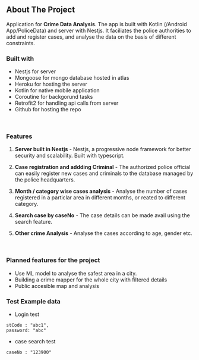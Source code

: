 
<!-- ABOUT THE PROJECT -->
## About The Project
Application for <b>Crime Data Analysis</b>. The app is built with Kotlin (/Android App/PoliceData) and server with Nestjs. It faciliates the police authorities to add and register cases, and analyse the data on the basis of different constraints. 
<br/> 

### Built with

* Nestjs for server
* Mongoose for mongo database hosted in atlas
* Heroku for hosting the server
* Kotlin for native mobile application
* Coroutine for backgorund tasks
* Retrofit2 for handling api calls from server
* Github for hosting the repo
<br/>

### Features

1. **Server built in Nestjs** - Nestjs, a progressive node framework for better security and scalability. Built with typescript. 

2. **Case registration and addding Criminal** - The authorized police official can easily register new cases and criminals to the database managed by the police headquarters.

3. **Month / category wise cases analysis** - Analyse the number of cases registered in a particlar area in different months, or reated to different category.

4. **Search case by caseNo** - The case details can be made avail using the search feature.

5. **Other crime Analysis** - Analyse the cases according to age, gender etc. 
 
<br/>

### Planned features for the project

* Use ML model to analyse the safest area in a city.
* Building a crime mapper for the whole city with filtered details
* Public accesible map and analysis

### Test Example data
* Login test
```
stCode : "abc1",
password: "abc"
```
* case search test
```
caseNo : "123900"
```

